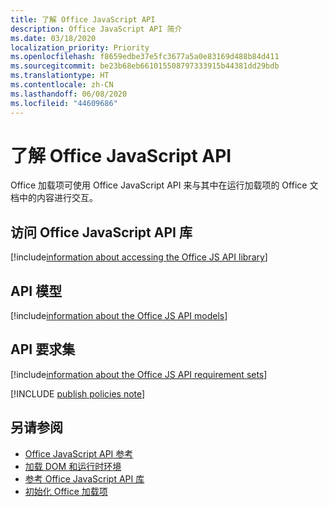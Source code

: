 ```yaml
---
title: 了解 Office JavaScript API
description: Office JavaScript API 简介
ms.date: 03/18/2020
localization_priority: Priority
ms.openlocfilehash: f8659edbe37e5fc3677a5a0e83169d488b84d411
ms.sourcegitcommit: be23b68eb661015508797333915b44381dd29bdb
ms.translationtype: HT
ms.contentlocale: zh-CN
ms.lasthandoff: 06/08/2020
ms.locfileid: "44609686"
---
```

# <a name="understanding-the-office-javascript-api"></a>了解 Office JavaScript API

Office 加载项可使用 Office JavaScript API 来与其中在运行加载项的 Office 文档中的内容进行交互。

## <a name="accessing-the-office-javascript-api-library"></a>访问 Office JavaScript API 库

[!include[information about accessing the Office JS API library](../includes/office-js-access-library.md)]

## <a name="api-models"></a>API 模型

[!include[information about the Office JS API models](../includes/office-js-api-models.md)]

## <a name="api-requirement-sets"></a>API 要求集

[!include[information about the Office JS API requirement sets](../includes/office-js-requirement-sets.md)]

[!INCLUDE [publish policies note](../includes/note-publish-policies.md)]

## <a name="see-also"></a>另请参阅

- [Office JavaScript API 参考](../reference/javascript-api-for-office.md)
- [加载 DOM 和运行时环境](loading-the-dom-and-runtime-environment.md)
- [参考 Office JavaScript API 库](referencing-the-javascript-api-for-office-library-from-its-cdn.md)
- [初始化 Office 加载项](initialize-add-in.md)

